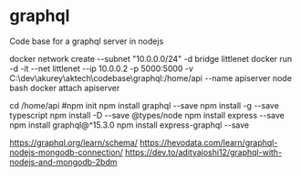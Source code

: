 # graphql 
Code base for a graphql server in nodejs

docker network create --subnet "10.0.0.0/24" -d bridge littlenet
docker run -d -it --net littlenet --ip 10.0.0.2 -p 5000:5000 -v C:\dev\akurey\aktech\codebase\graphql:/home/api --name apiserver node bash
docker attach apiserver

cd /home/api
#npm init
npm install graphql --save
npm install -g --save typescript
npm install -D --save @types/node
npm install express --save
npm install graphql@^15.3.0
npm install express-graphql --save


https://graphql.org/learn/schema/
https://hevodata.com/learn/graphql-nodejs-mongodb-connection/
https://dev.to/adityajoshi12/graphql-with-nodejs-and-mongodb-2bdm
